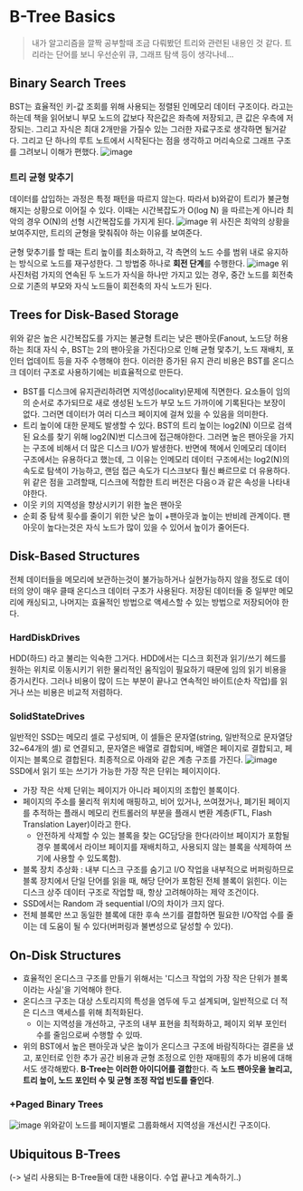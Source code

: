 # B-Tree Basics
> 내가 알고리즘을 깔짝 공부할때 조금 다뤄봤던 트리와 관련된 내용인 것 같다. 트리라는 단어를 보니 우선순위 큐, 그래프 탐색 등이 생각나네...

## Binary Search Trees
BST는 효율적인 키-값 조회를 위해 사용되는 정렬된 인메모리 데이터 구조이다. 라고는 하는데 책을 읽어보니 부모 노드의 값보다 작은값은 좌측에 저장되고, 큰 값은 우측에 저장되는. 그리고 자식은 최대 2개만을 가질수 있는 그러한 자료구조로 생각하면 될거같다. 그리고 단 하나의 루트 노트에서 시작된다는 점을 생각하고 머리속으로 그래프 구조를 그려보니 이해가 편했다.
![image](https://github.com/user-attachments/assets/e1d58de3-7220-481b-8945-540cd1737606)

### 트리 균형 맞추기
데이터를 삽입하는 과정은 특정 패턴을 따르지 않는다. 따라서 b)와같이 트리가 불균형해지는 상황으로 이어질 수 있다. 이때는 시간복잡도가 O(log N) 을 따르는게 아니라 최악의 경우 O(N)의 선형 시간복잡도를 가지게 된다. 
![image](https://github.com/user-attachments/assets/15971a98-eff5-405a-b1b0-8eae409d3bb9)
위 사진은 최악의 상황을 보여주지만, 트리의 균형을 맞춰줘야 하는 이유를 보여준다.

균형 맞추기를 할 때는 트리 높이를 최소화하고, 각 측면의 노드 수를 범위 내로 유지하는 방식으로 노드를 재구성한다.
그 방법중 하나로 **회전 단계**를 수행한다. 
![image](https://github.com/user-attachments/assets/bbe7b60a-6df8-4388-9865-fe8f6e0794c7)
위 사진처럼 가지의 연속된 두 노드가 자식을 하나만 가지고 있는 경우, 중간 노드를 회전축으로 기존의 부모와 자식 노드들이 회전축의 자식 노드가 된다.

## Trees for Disk-Based Storage
위와 같은 높은 시간복잡도를 가지는 불균형 트리는 낮은 팬아웃(Fanout, 노드당 허용하는 최대 자식 수, BST는 2의 팬아웃을 가진다)으로 인해 균형 맟추기, 노드 재배치, 포인터 업데이트 등을 자주 수행해야 한다. 이러한 증가된 유지 관리 비용은 BST를 온디스크 데이터 구조로 사용하기에는 비효율적으로 만든다.

- BST를 디스크에 유지관리하려면 지역성(locality)문제에 직면한다.
	요소들이 임의의 순서로 추가되므로 새로 생성된 노드가 부모 노드 가까이에 기록된다는 보장이 없다. 그러면 데이터가 여러 디스크 페이지에 걸쳐 있을 수 있음을 의미한다.
- 트리 높이에 대한 문제도 발생할 수 있다.
	BST의 트리 높이는 log2(N) 이므로 검색된 요소를 찾기 위해 log2(N)번 디스크에 접근해야한다. 그러면 높은 팬아웃을 가지는 구조에 비해서 더 많은 디스크 I/O가 발생한다.
	반면에 책에서 인메모리 데이터 구조에서는 유용하다고 했는데, 그 이유는 인메모리 데이터 구조에서는 log2(N)의 속도로 탐색이 가능하고, 랜덤 접근 속도가 디스크보다 훨신 빠르므로 더 유용하다.
위 같은 점을 고려할때, 디스크에 적합한 트리 버전은 다음ㅇ과 같은 속성을 나타내야한다.
- 이웃 키의 지역성을 향상시키기 위한 높은 팬아웃
- 순회 중 탐색 횟수를 줄이기 위한 낮은 높이
	+팬아웃과 높이는 반비례 관계이다. 팬아웃이 높다는것은 자식 노드가 많이 있을 수 있어서 높이가 줄어든다.

## Disk-Based Structures
전체 데이터들을 메모리에 보관하는것이 불가능하거나 실현가능하지 않을 정도로 데이터의 양이 매우 클때 온디스크 데이터 구조가 사용된다. 저장된 데이터들 중 일부만 메모리에 캐싱되고, 나머지는 효율적인 방법으로 액세스할 수 있는 방법으로 저장되어야 한다.

### HardDiskDrives
HDD(하드) 라고 불리는 익숙한 그거다. HDD에서는 디스크 회전과 읽기/쓰기 헤드를 원하는 위치로 이동시키기 위한 물리적인 움직임이  필요하기 때문에 임의 읽기 비용을 증가시킨다. 그러나 비용이 많이 드는 부분이 끝나고 연속적인 바이트(순차 작업)를 읽거나 쓰는 비용은 비교적 저렴하다.

### SolidStateDrives
일반적인 SSD는 메모리 셀로 구성되며, 이 셀들은 문자열(string, 일반적으로 문자열당 32~64개의 셀) 로 연결되고, 문자열은 배열로 결합되며, 배열은 페이지로 결합되고, 페이지는 블록으로 결합된다. 최종적으로 아래와 같은 계층 구조를 가진다.
![image](https://github.com/user-attachments/assets/ae3052ff-1ceb-4fc3-9331-80da25d185c4)
SSD에서 읽기 또는 쓰기가 가능한 가장 작은 단위는 페이지이다.
- 가장 작은 삭제 단위는 페이지가 아니라 페이지의 조합인 블록이다.
- 페이지의 주소를 물리적 위치에 매핑하고, 비어 있거나, 쓰여졌거나, 폐기된 페이지를 추적하는 플래시 메모리 컨트롤러의 부분을 플래시 변환 계층(FTL, Flash Translation Layer)이라고 한다.
	- 안전하게 삭제할 수 있는 블록을 찾는 GC담당을 한다(라이브 페이지가 포함될 경우 블록에서 라이브 페이지를 재배치하고, 사용되지 않는 블록을 삭제하여 쓰기에 사용할 수 있도록함).
- 블록 장치 추상화 : 내부 디스크 구조를 숨기고 I/O 작업을 내부적으로 버퍼링하므로 블록 장치에서 단일 단어를 읽을 때, 해당 단어가 포함된 전체 블록이 읽힌다. 이는 디스크 상주 데이터 구조로 작업할 때, 항상 고려해야하는 제약 조건이다.
- SSD에서는 Random 과 sequential I/O의 차이가 크지 않다.
- 전체 블록만 쓰고 동일한 블록에 대한 후속 쓰기를 결합하면 필요한 I/O작업 수를 줄이는 데 도움이 될 수 있다(버퍼링과 불변성으로 달성할 수 있다).

## On-Disk Structures
- 효율적인 온디스크 구조를 만들기 위해서는 '디스크 작업의 가장 작은 단위가 블록이라는 사실'을 기억해야 한다. 
- 온디스크 구조는 대상 스토리지의 특성을 염두에 두고 설계되며, 일반적으로 더 적은 디스크 액세스를 위해 최적화된다.
	- 이는 지역성을 개선하고, 구조의 내부 표현을 최적화하고, 페이지 외부 포인터 수를 줄임으로써 수행할 수 있따.
- 위의 BST에서 높은 팬아웃과 낮은 높이가 온디스크 구조에 바람직하다는 결론을 냈고, 포인터로 인한 추가 공간 비용과 균형 조정으로 인한 재매핑의 추가 비용에 대해서도 생각해봤다. **B-Tree는 이러한 아이디어를 결합**한다. 즉 **노드 팬아웃을 늘리고, 트리 높이, 노드 포인터 수 및 균형 조정 작업 빈도를 줄인다**.

### +Paged Binary Trees
![image](https://github.com/user-attachments/assets/f992e5cb-6edc-4962-9d52-33dd28070969)
위와같이 노드를 페이지별로 그룹화해서 지역성을 개선시킨 구조이다.

## Ubiquitous B-Trees
(-> 널리 사용되는 B-Tree들에 대한 내용이다. 수업 끝나고 계속하기..)
